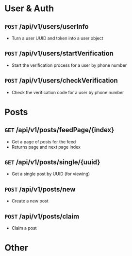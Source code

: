 # User & Auth

## `POST` /api/v1/users/userInfo
- Turn a user UUID and token into a user object

## `POST` /api/v1/users/startVerification
- Start the verification process for a user by phone number

## `POST` /api/v1/users/checkVerification
- Check the verification code for a user by phone number

# Posts

## `GET` /api/v1/posts/feedPage/{index}
- Get a page of posts for the feed
- Returns page and next page index

## `GET` /api/v1/posts/single/{uuid}
- Get a single post by UUID (for viewing)

## `POST` /api/v1/posts/new
- Create a new post

## `POST` /api/v1/posts/claim
- Claim a post

# Other